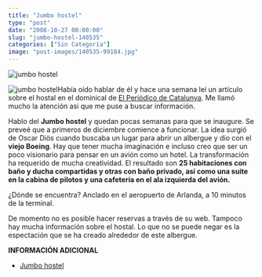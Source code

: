 ```yaml
---
title: "Jumbo hostel"
type: "post"
date: "2008-10-27 00:00:00"
slug: "jumbo-hostel-140535"
categories: ["Sin Categoría"]
image: "post-images/140535-99184.jpg"
---
```


![jumbo hostel](post-images/140535-99184.jpg "jumbo hostel")

![jumbo hostel](post-images/140535-99183.jpg "jumbo hostel")Había oído hablar de él y hace una semana leí un artículo sobre el hostal en el dominical de [El Periódico de Catalunya](http://www.elperiodico.com/). Me llamó mucho la atención así que me puse a buscar información.

Hablo del **Jumbo hostel** y quedan pocas semanas para que se inaugure. Se preveé que a primeros de diciembre comience a funcionar. La idea surgió de Oscar Diös cuando buscaba un lugar para abrir un albergue y dio con el **viejo Boeing**. Hay que tener mucha imaginación e incluso creo que ser un poco visionario para pensar en un avión como un hotel. La transformación ha requerido de mucha creatividad. El resultado son **25 habitaciones con baño y ducha compartidas y otras con baño privado, así como una suite en la cabina de pilotos y una cafetería en el ala izquierda del avión.**

¿Dónde se encuentra? Anclado en el aeropuerto de Arlanda, a 10 minutos de la terminal.

De momento no es posible hacer reservas a través de su web. Tampoco hay mucha información sobre el hostal. Lo que no se puede negar es la espectación que se ha creado alrededor de este albergue.

**INFORMACIÓN ADICIONAL**

- [Jumbo hostel](http://www.jumbohostel.com/DynPage.aspx?id=64660&mn1=5291)